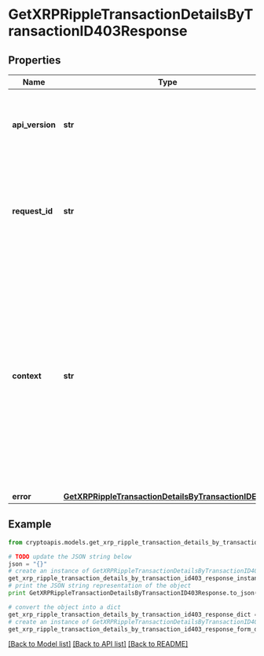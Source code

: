 # GetXRPRippleTransactionDetailsByTransactionID403Response


## Properties
Name | Type | Description | Notes
------------ | ------------- | ------------- | -------------
**api_version** | **str** | Specifies the version of the API that incorporates this endpoint. | 
**request_id** | **str** | Defines the ID of the request. The &#x60;requestId&#x60; is generated by Crypto APIs and it&#39;s unique for every request. | 
**context** | **str** | In batch situations the user can use the context to correlate responses with requests. This property is present regardless of whether the response was successful or returned as an error. &#x60;context&#x60; is specified by the user. | [optional] 
**error** | [**GetXRPRippleTransactionDetailsByTransactionIDE403**](GetXRPRippleTransactionDetailsByTransactionIDE403.md) |  | 

## Example

```python
from cryptoapis.models.get_xrp_ripple_transaction_details_by_transaction_id403_response import GetXRPRippleTransactionDetailsByTransactionID403Response

# TODO update the JSON string below
json = "{}"
# create an instance of GetXRPRippleTransactionDetailsByTransactionID403Response from a JSON string
get_xrp_ripple_transaction_details_by_transaction_id403_response_instance = GetXRPRippleTransactionDetailsByTransactionID403Response.from_json(json)
# print the JSON string representation of the object
print GetXRPRippleTransactionDetailsByTransactionID403Response.to_json()

# convert the object into a dict
get_xrp_ripple_transaction_details_by_transaction_id403_response_dict = get_xrp_ripple_transaction_details_by_transaction_id403_response_instance.to_dict()
# create an instance of GetXRPRippleTransactionDetailsByTransactionID403Response from a dict
get_xrp_ripple_transaction_details_by_transaction_id403_response_form_dict = get_xrp_ripple_transaction_details_by_transaction_id403_response.from_dict(get_xrp_ripple_transaction_details_by_transaction_id403_response_dict)
```
[[Back to Model list]](../README.md#documentation-for-models) [[Back to API list]](../README.md#documentation-for-api-endpoints) [[Back to README]](../README.md)


